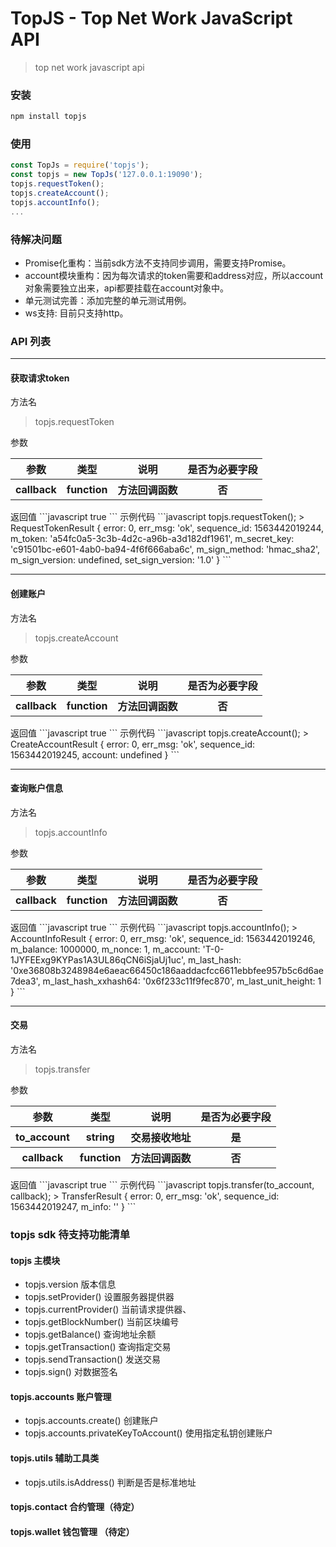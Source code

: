 # TopJS - Top Net Work JavaScript API

>  top net work javascript api

### 安装
```javascript
npm install topjs
```

### 使用

```javascript
const TopJs = require('topjs');
const topjs = new TopJs('127.0.0.1:19090');
topjs.requestToken();
topjs.createAccount();
topjs.accountInfo();
...
```

### 待解决问题
- Promise化重构：当前sdk方法不支持同步调用，需要支持Promise。
- account模块重构：因为每次请求的token需要和address对应，所以account对象需要独立出来，api都要挂载在account对象中。
- 单元测试完善：添加完整的单元测试用例。
- ws支持: 目前只支持http。

### API 列表

------------------------------------------------------------
#### 获取请求token
方法名
> topjs.requestToken

参数
<table>
     <tr>
        <th>参数</th>
        <th>类型</th>
        <th>说明</th>
        <th>是否为必要字段</th>
    </tr>
     <tr>
        <th>callback</th>
        <th>function</th>
        <th>方法回调函数</th>
        <th>否</th>
    </tr>
</table>
返回值
```javascript
true
```
示例代码
```javascript
topjs.requestToken();
> RequestTokenResult {
  error: 0,
  err_msg: 'ok',
  sequence_id: 1563442019244,
  m_token: 'a54fc0a5-3c3b-4d2c-a96b-a3d182df1961',
  m_secret_key: 'c91501bc-e601-4ab0-ba94-4f6f666aba6c',
  m_sign_method: 'hmac_sha2',
  m_sign_version: undefined,
  set_sign_version: '1.0' }
```

------------------------------------------------------------
#### 创建账户
方法名
> topjs.createAccount

参数
<table>
     <tr>
        <th>参数</th>
        <th>类型</th>
        <th>说明</th>
        <th>是否为必要字段</th>
    </tr>
     <tr>
        <th>callback</th>
        <th>function</th>
        <th>方法回调函数</th>
        <th>否</th>
    </tr>
</table>
返回值
```javascript
true
```
示例代码
```javascript
topjs.createAccount();
> CreateAccountResult {
  error: 0,
  err_msg: 'ok',
  sequence_id: 1563442019245,
  account: undefined }
```

------------------------------------------------------------
#### 查询账户信息
方法名
> topjs.accountInfo

参数
<table>
     <tr>
        <th>参数</th>
        <th>类型</th>
        <th>说明</th>
        <th>是否为必要字段</th>
    </tr>
     <tr>
        <th>callback</th>
        <th>function</th>
        <th>方法回调函数</th>
        <th>否</th>
    </tr>
</table>
返回值
```javascript
true
```
示例代码
```javascript
topjs.accountInfo();
> AccountInfoResult {
  error: 0,
  err_msg: 'ok',
  sequence_id: 1563442019246,
  m_balance: 1000000,
  m_nonce: 1,
  m_account: 'T-0-1JYFEExg9KYPas1A3UL86qCN6iSjaUj1uc',
  m_last_hash:
   '0xe36808b3248984e6aeac66450c186aaddacfcc6611ebbfee957b5c6d6ae7dea3',
  m_last_hash_xxhash64: '0x6f233c11f9fec870',
  m_last_unit_height: 1 }
```

------------------------------------------------------------
#### 交易
方法名
> topjs.transfer

参数
<table>
     <tr>
        <th>参数</th>
        <th>类型</th>
        <th>说明</th>
        <th>是否为必要字段</th>
    </tr>
     <tr>
        <th>to_account</th>
        <th>string</th>
        <th>交易接收地址</th>
        <th>是</th>
    </tr>
     <tr>
        <th>callback</th>
        <th>function</th>
        <th>方法回调函数</th>
        <th>否</th>
    </tr>
</table>
返回值
```javascript
true
```
示例代码
```javascript
topjs.transfer(to_account, callback);
> TransferResult {
  error: 0,
  err_msg: 'ok',
  sequence_id: 1563442019247,
  m_info: '' }
```

### topjs sdk 待支持功能清单

#### topjs 主模块

- topjs.version 版本信息
- topjs.setProvider() 设置服务器提供器
- topjs.currentProvider() 当前请求提供器、
- topjs.getBlockNumber() 当前区块编号
- topjs.getBalance() 查询地址余额
- topjs.getTransaction() 查询指定交易
- topjs.sendTransaction() 发送交易
- topjs.sign() 对数据签名

#### topjs.accounts 账户管理

- topjs.accounts.create() 创建账户
- topjs.accounts.privateKeyToAccount() 使用指定私钥创建账户

#### topjs.utils 辅助工具类

- topjs.utils.isAddress() 判断是否是标准地址

#### topjs.contact 合约管理（待定）

#### topjs.wallet 钱包管理 （待定）